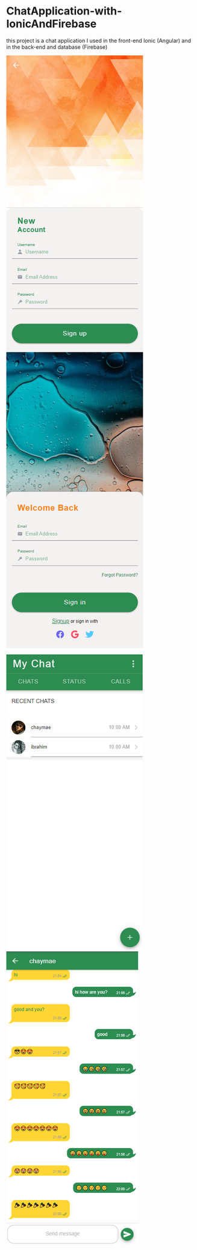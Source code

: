 # ChatApplication-with-IonicAndFirebase
this project is a chat application I used in the front-end Ionic (Angular) and in the back-end and database (Firebase)


![](src/assets/imgs/signupfinale.PNG)         ![](src/assets/imgs/loginfinale.PNG)

![](src/assets/imgs/chat-room.PNG)         ![](src/assets/imgs/chat.PNG)


